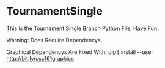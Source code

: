 # TournamentSingle

This is the Tournament Single Branch Python File, Have Fun.

Warning: Does Require Dependencys.

Graphical Dependencys Are Fixed With:
pip3 install --user http://bit.ly/csc161graphics
